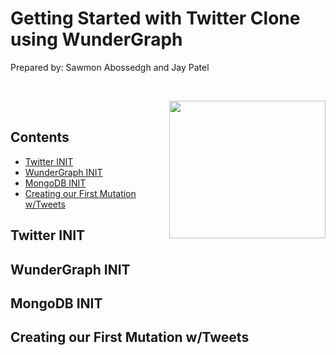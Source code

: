 # Getting Started with Twitter Clone using WunderGraph
Prepared by: Sawmon Abossedgh and Jay Patel


<br>
<p align="center">
  <img align="right" width="250" height="220" src="https://user-images.githubusercontent.com/77422313/209737042-c726972d-1428-468f-904d-df84ba6149e0.png">
</p>

<br />

## Contents
- [Twitter INIT](#twitter-init)
- [WunderGraph INIT](#wundergraph-init)
- [MongoDB INIT](#mongodb-init)
- [Creating our First Mutation w/Tweets](#creating-our-first-mutation-w/-tweets)

## Twitter INIT
<p>


## WunderGraph INIT


## MongoDB INIT


## Creating our First Mutation w/Tweets
